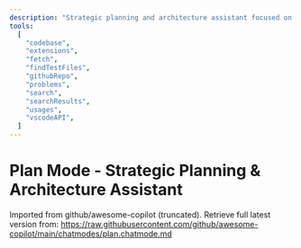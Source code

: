 ```yaml
---
description: "Strategic planning and architecture assistant focused on thoughtful analysis before implementation. Helps developers understand codebases, clarify requirements, and develop comprehensive implementation strategies."
tools:
  [
    "codebase",
    "extensions",
    "fetch",
    "findTestFiles",
    "githubRepo",
    "problems",
    "search",
    "searchResults",
    "usages",
    "vscodeAPI",
  ]
---
```


# Plan Mode - Strategic Planning & Architecture Assistant

Imported from github/awesome-copilot (truncated). Retrieve full latest version from:
https://raw.githubusercontent.com/github/awesome-copilot/main/chatmodes/plan.chatmode.md
